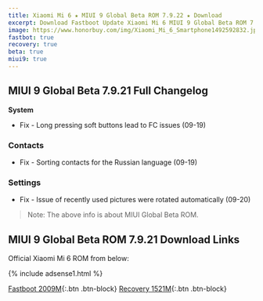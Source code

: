 ```yaml
---
title: Xiaomi Mi 6 ★ MIUI 9 Global Beta ROM 7.9.22 ★ Download
excerpt: Download Fastboot Update Xiaomi Mi 6 MIUI 9 Global Beta ROM 7.9.22
image: https://www.honorbuy.com/img/Xiaomi_Mi_6_Smartphone1492592832.jpg
fastbot: true
recovery: true
beta: true
miui9: true
---
```

## MIUI 9 Global Beta 7.9.21 Full Changelog
**System**
- Fix - Long pressing soft buttons lead to FC issues (09-19)

### Contacts
- Fix - Sorting contacts for the Russian language (09-19)

### Settings
- Fix - Issue of recently used pictures were rotated automatically (09-20)

> Note: The above info is about MIUI Global Beta ROM.

## MIUI 9 Global Beta ROM 7.9.21 Download Links

Official Xiaomi Mi 6 ROM from below:

{% include adsense1.html %}

[Fastboot 2009M](http://bigota.d.miui.com/7.9.22/sagit_global_images_7.9.22_20170922.0000.00_7.1_global_d6797afa79.tgz){:.btn .btn-block}
[Recovery 1521M](http://bigota.d.miui.com/7.9.22/miui_MI6Global_7.9.22_431a70c634_7.1.zip){:.btn .btn-block}

